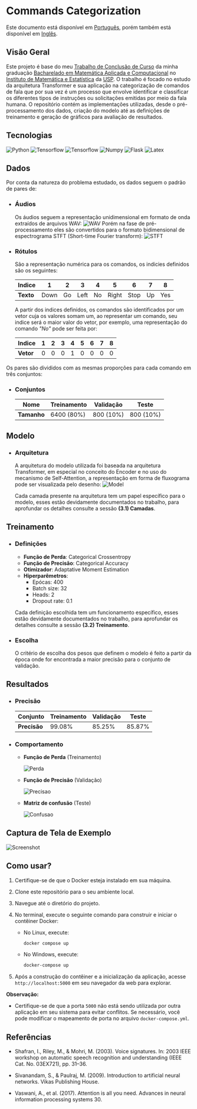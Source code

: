 # Commands Categorization

Este documento está disponível em [Português](README-en), porém também
está disponível em [Inglês](README-en.md).

## Visão Geral

Este projeto é base do meu
[Trabalho de Conclusão de Curso](TCC.pdf)
da minha graduação [Bacharelado em Matemática Aplicada e Computacional](https://www.ime.usp.br/bmac/)
no [Instituto de Matemática e Estatística](https://www.ime.usp.br) da [USP](https://www5.usp.br).
O trabalho é focado no estudo da arquitetura Transformer e sua aplicação na categorização de comandos de fala
que por sua vez é um processo que envolve identificar e classificar os diferentes tipos de instruções ou solicitações
emitidas por meio da fala humana. O repositório contém as implementações utilizadas,
desde o pré-processamento dos dados, criação do modelo até as definições de treinamento e
geração de gráficos para avaliação de resultados.

## Tecnologias

![Python](https://img.shields.io/badge/Python-3776AB.svg?style=for-the-badge&logo=Python&logoColor=white)
![Tensorflow](https://img.shields.io/badge/TensorFlow-FF6F00.svg?style=for-the-badge&logo=TensorFlow&logoColor=white)
![Tensorflow](https://img.shields.io/badge/Keras-D00000.svg?style=for-the-badge&logo=Keras&logoColor=white)
![Numpy](https://img.shields.io/badge/NumPy-013243.svg?style=for-the-badge&logo=NumPy&logoColor=white)
![Flask](https://img.shields.io/badge/Flask-000000.svg?style=for-the-badge&logo=Flask&logoColor=white)
![Latex](https://img.shields.io/badge/LaTeX-008080.svg?style=for-the-badge&logo=LaTeX&logoColor=white)

## Dados

Por conta da natureza do problema estudado, os dados seguem o padrão de pares de:

- ### Áudios
  Os áudios seguem a representação unidimensional em formato de onda extraídos de arquivos WAV:
  ![WAV](document/wav_all.png)
  Porém na fase de pré-processamento eles são convertidos para o formato bidimensional de espectrograma STFT (Short-time
  Fourier transform):
  ![STFT](document/spec_all.png)

- ### Rótulos
  São a representação numérica para os comandos, os indicies definidos são os seguintes:

  | **Indice** | 1    | 2  | 3    | 4  | 5     | 6    | 7  | 8   |
  |------------|------|----|------|----|-------|------|----|-----|
  | **Texto**  | Down | Go | Left | No | Right | Stop | Up | Yes |

  A partir dos indices definidos, os comandos são identificados por um vetor cuja os valores somam um, ao representar
  um comando, seu indice será o maior valor do vetor, por exemplo, uma representação do comando *"No"* pode ser feita
  por:

  | **Indice** | 1 | 2 | 3 | 4 | 5 | 6 | 7 | 8 |
  |------------|---|---|---|---|---|---|---|---|
  | **Vetor**  | 0 | 0 | 0 | 1 | 0 | 0 | 0 | 0 |

Os pares são divididos com as mesmas proporções para cada comando em três conjuntos:

- ### Conjuntos
  | **Nome**    | Treinamento | Validação  | Teste     |
  |-------------|-------------|------------|-----------|
  | **Tamanho** | 6400 (80%)  | 800 (10%)  | 800 (10%) |

## Modelo

- ### Arquitetura
  A arquitetura do modelo utilizada foi baseada na arquitetura Transformer, em especial no conceito do Encoder
  e no uso do mecanismo de Self-Attention, a representação em forma de fluxograma pode ser visualizada pelo desenho:
  ![Model](document/model.png)

  Cada camada presente na arquitetura tem um papel específico para o modelo, esses estão devidamente documentados no
  trabalho, para aprofundar os
  detalhes consulte a sessão **(3.1) Camadas**.

## Treinamento

- ### Definições

    - **Função de Perda**: Categorical Crossentropy
    - **Função de Precisão**: Categorical Accuracy
    - **Otimizador**: Adaptative Moment Estimation
    - **Hiperparêmetros**:
        - Epócas: 400
        - Batch size: 32
        - Heads: 2
        - Dropout rate: 0.1

  Cada definição escolhida tem um funcionamento específico, esses estão devidamente documentados no trabalho, para
  aprofundar os detalhes
  consulte a sessão **(3.2) Treinamento**.


- ### Escolha
  O critério de escolha dos pesos que definem o modelo é feito a partir da época onde for encontrada a maior precisão
  para o conjunto de validação.

## Resultados

- ### Precisão
  | Conjunto     | Treinamento | Validação | Teste  |
  |--------------|-------------|-----------|--------|
  | **Precisão** | 99.08%      | 85.25%    | 85.87% | 

- ### Comportamento
  - **Função de Perda** (Treinamento) 
  
      ![Perda](document/train_loss.png)

  - **Função de Precisão** (Validação)
  
      ![Precisao](document/validation_accuracy.png)
  
  - **Matriz de confusão** (Teste)
  
      ![Confusao](document/confusion-teste.png)

## Captura de Tela de Exemplo

![Screenshot](document/screenshot.png)

## Como usar?
1. Certifique-se de que o Docker esteja instalado em sua máquina.
2. Clone este repositório para o seu ambiente local.
3. Navegue até o diretório do projeto.
4. No terminal, execute o seguinte comando para construir e iniciar o contêiner Docker:
    - No Linux, execute:
        ```bash
        docker compose up
        ```

    - No Windows, execute:
        ```bash
        docker-compose up
        ```

5. Após a construção do contêiner e a inicialização da aplicação, acesse `http://localhost:5000` em seu navegador da web para explorar.

**Observação:** 
- Certifique-se de que a porta `5000` não está sendo utilizada por outra aplicação em seu sistema para evitar conflitos. Se necessário, você pode modificar o mapeamento de porta no arquivo `docker-compose.yml`.


## Referências
- Shafran, I., Riley, M., & Mohri, M. (2003). Voice signatures. In: 2003 IEEE workshop on automatic speech recognition and understanding (IEEE Cat. No. 03EX721), pp. 31–36.


- Sivanandam, S., & Paulraj, M. (2009). Introduction to artificial neural networks. Vikas Publishing House.


- Vaswani, A., et al. (2017). Attention is all you need. Advances in neural information processing systems 30.

